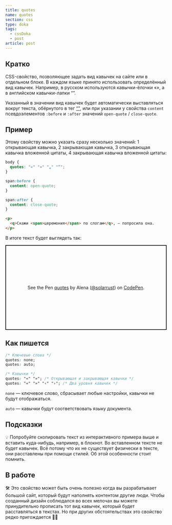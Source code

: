 ```yaml
---
title: quotes
name: quotes
section: css
type: doka
tags:
  - cssDoka
  - post
article: post
---
```


## Кратко

CSS-свойство, позволяющее задать вид кавычек на сайте или в отдельном блоке. В каждом языке принято использовать определённый вид кавычек. Например, в русском используются кавычки-ёлочки «», а в английском кавычки-лапки “”.

Указанный в значении вид кавычек будет автоматически выставляться вокруг текста, обёрнутого в тег [<q>](), или при указании у свойства `content` псевдоэлементов `:before` и `:after` значений `open-quote` / `close-quote`.

## Пример

Этому свойству можно указать сразу несколько значений: 1 открывающая кавычка, 2 закрывающая кавычка, 3 открывающая кавычка вложенной цитаты, 4 закрывающая кавычка вложенной цитаты:

```css
body {
  quotes: "«" "»" "„" "“";
}

span:before {
  content: open-quote;
}

span:after {
  content: close-quote;
}
```

```html
<p>
  <q>Скажи <span>церемония</span> по слогам</q>, — попросила она.
</p>
```

В итоге текст будет выглядеть так:

<p class="codepen" data-height="265" data-theme-id="light" data-default-tab="css,result" data-user="solarrust" data-slug-hash="LYGBgdE" style="height: 265px; box-sizing: border-box; display: flex; align-items: center; justify-content: center; border: 2px solid; margin: 1em 0; padding: 1em;" data-pen-title="quotes">
  <span>See the Pen <a href="https://codepen.io/solarrust/pen/LYGBgdE">
  quotes</a> by Alena (<a href="https://codepen.io/solarrust">@solarrust</a>)
  on <a href="https://codepen.io">CodePen</a>.</span>
</p>
<script async src="https://static.codepen.io/assets/embed/ei.js"></script>

## Как пишется

```css
/* Ключевые слова */
quotes: none;
quotes: auto;

/* Кавычки */
quotes: "«" "»"; /* Открывающая и закрывающая кавычки */
quotes: "«" "»" "‹" "›"; /* Два уровня кавычек */
```

`none` — ключевое слово, сбрасывает любые настройки, кавычки не будут отображаться.

`auto` — кавычки будут соответствовать языку документа.

## Подсказки

💡 Попробуйте скопировать текст из интерактивного примера выше и вставить куда-нибудь, например, в блокнот. Во вставленном тексте не будет кавычек. Всё потому что их не существует физически в тексте, они расставлены при помощи стилей. Об этой особенности стоит помнить.

## В работе

🛠 Это свойство может быть очень полезно когда вы разрабатывает большой сайт, который будут наполнять контентом другие люди. Чтобы созданный дизайн соблюдался во всех мелочах вы можете принудительно прописать тот вид кавычек, который будет расставляться в текстах. Но при других обстоятельствах это свойство редко пригождается 🤷‍♀️
